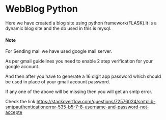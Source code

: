 # WebBlog Python
Here we have created a blog site using python framework(FLASK).It is a dynamic blog site and the db used in this is mysql.

#### Note
For Sending mail we have used google mail server.

As per gmail guidelines you need to enable 2 step verification for your google account.

And then after you have to generate a 16 digit app password which should be used in place of your gmail account password.

If any one of the above will be missing then you will get an smtp error.

Check the link https://stackoverflow.com/questions/72576024/smtplib-smtpauthenticationerror-535-b5-7-8-username-and-password-not-accepte
